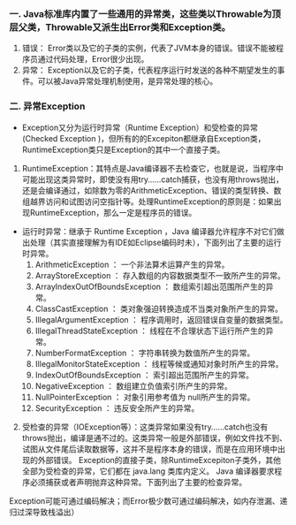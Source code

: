 ### 一. Java标准库内置了一些通用的异常类，这些类以Throwable为顶层父类，Throwable又派生出Error类和Exception类。
1. 错误： Error类以及它的子类的实例，代表了JVM本身的错误。错误不能被程序员通过代码处理，Error很少出现。
2. 异常： Exception以及它的子类，代表程序运行时发送的各种不期望发生的事件。可以被Java异常处理机制使用，是异常处理的核心。

### 二. 异常Exception
- Exception又分为运行时异常（Runtime Exception）和受检查的异常(Checked Exception )，但所有的的Excepiton都继承自Exception类，RuntimeException类只是Exception的其中一个直接子类。
1. RuntimeException：其特点是Java编译器不去检查它，也就是说，当程序中可能出现这类异常时，即使没有用try……catch捕获，也没有用throws抛出，还是会编译通过，如除数为零的ArithmeticException、错误的类型转换、数组越界访问和试图访问空指针等。处理RuntimeException的原则是：如果出现RuntimeException，那么一定是程序员的错误。
- 运行时异常：继承于 Runtime Exception ，Java 编译器允许程序不对它们做出处理（其实直接理解为有IDE如Eclipse编码时未），下面列出了主要的运行时异常。
   1. ArithmeticException ： 一个非法算术运算产生的异常。
   2.  ArrayStoreException ： 存入数组的内容数据类型不一致所产生的异常。
   3. ArrayIndexOutOfBoundsException ： 数组索引超出范围所产生的异常。
   4. ClassCastException ： 类对象强迫转换造成不当类对象所产生的异常。
   5. IllegalArgumentException ： 程序调用时，返回错误自变量的数据类型。
   6. IllegalThreadStateException ： 线程在不合理状态下运行所产生的异常。
   7. NumberFormatException ： 字符串转换为数值所产生的异常。
   8. IllegalMonitorStateException ： 线程等候或通知对象时所产生的异常。
   9. IndexOutOfBoundsException ： 索引超出范围所产生的异常。
   10. NegativeException ： 数组建立负值索引所产生的异常。
   11. NullPointerException ： 对象引用参考值为 null所产生的异常。
   12. SecurityException ： 违反安全所产生的异常。
2. 受检查的异常（IOException等）：这类异常如果没有try……catch也没有throws抛出，编译是通不过的。这类异常一般是外部错误，例如文件找不到、试图从文件尾后读取数据等，这并不是程序本身的错误，而是在应用环境中出现的外部错误。
Exception的直接子类，除RuntimeExcepiton子类外，其他全部为受检查的异常，它们都在 java.lang 类库内定义。 Java 编译器要求程序必须捕获或者声明抛弃这种异常。下面列出了主要的检查异常。


Exception可能可通过编码解决；而Error极少数可通过编码解决，如内存泄漏、递归过深导致栈溢出）